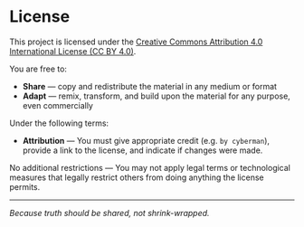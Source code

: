 # License

This project is licensed under the [Creative Commons Attribution 4.0 International License (CC BY 4.0)](https://creativecommons.org/licenses/by/4.0/).

You are free to:

- **Share** — copy and redistribute the material in any medium or format  
- **Adapt** — remix, transform, and build upon the material for any purpose, even commercially  

Under the following terms:

- **Attribution** — You must give appropriate credit (e.g. `by cyberman`), provide a link to the license, and indicate if changes were made.

No additional restrictions — You may not apply legal terms or technological measures that legally restrict others from doing anything the license permits.

---

*Because truth should be shared, not shrink-wrapped.*
